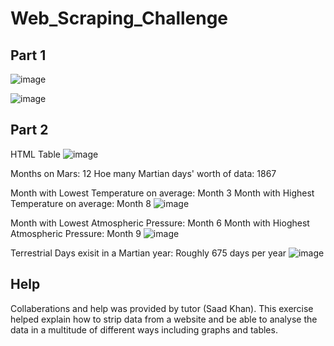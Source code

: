 # Web_Scraping_Challenge

##  Part 1 ##
![image](https://github.com/Expopanda/Web_Scraping_Challenge/assets/143106240/604da0b6-c19a-4468-890e-26c011effa85)

![image](https://github.com/Expopanda/Web_Scraping_Challenge/assets/143106240/e245dc35-58ac-40c5-8518-c76c3723b6ff)

##  Part 2 ##
HTML Table
![image](https://github.com/Expopanda/Web_Scraping_Challenge/assets/143106240/27cfaca2-9878-4a60-9955-b602cfa2b754)

Months on Mars: 12
Hoe many Martian days' worth of data: 1867

Month with Lowest Temperature on average: Month 3
Month with Highest Temperature on average: Month 8
![image](https://github.com/Expopanda/Web_Scraping_Challenge/assets/143106240/58491730-2a41-44eb-94c1-b29a7c4beab9)

Month with Lowest Atmospheric Pressure: Month 6
Month with Hioghest Atmospheric Pressure: Month 9
![image](https://github.com/Expopanda/Web_Scraping_Challenge/assets/143106240/69f40add-ca91-412c-96cd-c2f5aa077394)

Terrestrial Days exisit in a Martian year: Roughly 675 days per year
![image](https://github.com/Expopanda/Web_Scraping_Challenge/assets/143106240/b66df828-ee5d-462f-9a1a-706738475376)


##  Help ##
Collaberations and help was provided by tutor (Saad Khan). This exercise helped explain how to strip data from a website and be 
able to analyse the data in a multitude of different ways including graphs and tables.
